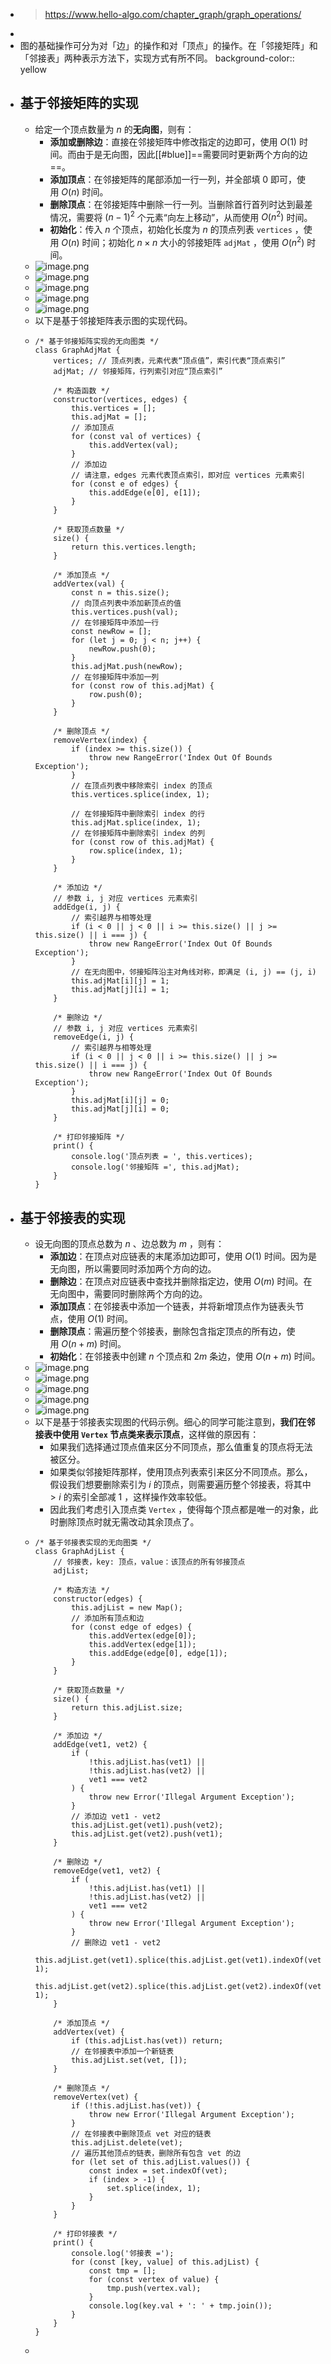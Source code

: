 - > https://www.hello-algo.com/chapter_graph/graph_operations/
-
- 图的基础操作可分为对「边」的操作和对「顶点」的操作。在「邻接矩阵」和「邻接表」两种表示方法下，实现方式有所不同。
  background-color:: yellow
- ## 基于邻接矩阵的实现
	- 给定一个顶点数量为 $n$ 的**无向图**，则有：
		- **添加或删除边**：直接在邻接矩阵中修改指定的边即可，使用 $O(1)$ 时间。而由于是无向图，因此[[#blue]]==需要同时更新两个方向的边==。
		- **添加顶点**：在邻接矩阵的尾部添加一行一列，并全部填 $0$ 即可，使用 $O(n)$ 时间。
		- **删除顶点**：在邻接矩阵中删除一行一列。当删除首行首列时达到最差情况，需要将 $(n−1)^2$ 个元素“向左上移动”，从而使用 $O(n^2)$ 时间。
		- **初始化**：传入 $n$ 个顶点，初始化长度为 $n$ 的顶点列表 `vertices` ，使用 $O(n)$ 时间；初始化 $n×n$ 大小的邻接矩阵 `adjMat` ，使用 $O(n^2)$ 时间。
	- ![image.png](../assets/image_1686808445997_0.png)
	- ![image.png](../assets/image_1686808469281_0.png)
	- ![image.png](../assets/image_1686808488515_0.png)
	- ![image.png](../assets/image_1686808508641_0.png)
	- ![image.png](../assets/image_1686808519771_0.png)
	- 以下是基于邻接矩阵表示图的实现代码。
	- ```
	  /* 基于邻接矩阵实现的无向图类 */
	  class GraphAdjMat {
	      vertices; // 顶点列表，元素代表“顶点值”，索引代表“顶点索引”
	      adjMat; // 邻接矩阵，行列索引对应“顶点索引”
	  
	      /* 构造函数 */
	      constructor(vertices, edges) {
	          this.vertices = [];
	          this.adjMat = [];
	          // 添加顶点
	          for (const val of vertices) {
	              this.addVertex(val);
	          }
	          // 添加边
	          // 请注意，edges 元素代表顶点索引，即对应 vertices 元素索引
	          for (const e of edges) {
	              this.addEdge(e[0], e[1]);
	          }
	      }
	  
	      /* 获取顶点数量 */
	      size() {
	          return this.vertices.length;
	      }
	  
	      /* 添加顶点 */
	      addVertex(val) {
	          const n = this.size();
	          // 向顶点列表中添加新顶点的值
	          this.vertices.push(val);
	          // 在邻接矩阵中添加一行
	          const newRow = [];
	          for (let j = 0; j < n; j++) {
	              newRow.push(0);
	          }
	          this.adjMat.push(newRow);
	          // 在邻接矩阵中添加一列
	          for (const row of this.adjMat) {
	              row.push(0);
	          }
	      }
	  
	      /* 删除顶点 */
	      removeVertex(index) {
	          if (index >= this.size()) {
	              throw new RangeError('Index Out Of Bounds Exception');
	          }
	          // 在顶点列表中移除索引 index 的顶点
	          this.vertices.splice(index, 1);
	  
	          // 在邻接矩阵中删除索引 index 的行
	          this.adjMat.splice(index, 1);
	          // 在邻接矩阵中删除索引 index 的列
	          for (const row of this.adjMat) {
	              row.splice(index, 1);
	          }
	      }
	  
	      /* 添加边 */
	      // 参数 i, j 对应 vertices 元素索引
	      addEdge(i, j) {
	          // 索引越界与相等处理
	          if (i < 0 || j < 0 || i >= this.size() || j >= this.size() || i === j) {
	              throw new RangeError('Index Out Of Bounds Exception');
	          }
	          // 在无向图中，邻接矩阵沿主对角线对称，即满足 (i, j) == (j, i)
	          this.adjMat[i][j] = 1;
	          this.adjMat[j][i] = 1;
	      }
	  
	      /* 删除边 */
	      // 参数 i, j 对应 vertices 元素索引
	      removeEdge(i, j) {
	          // 索引越界与相等处理
	          if (i < 0 || j < 0 || i >= this.size() || j >= this.size() || i === j) {
	              throw new RangeError('Index Out Of Bounds Exception');
	          }
	          this.adjMat[i][j] = 0;
	          this.adjMat[j][i] = 0;
	      }
	  
	      /* 打印邻接矩阵 */
	      print() {
	          console.log('顶点列表 = ', this.vertices);
	          console.log('邻接矩阵 =', this.adjMat);
	      }
	  }
	  ```
- ## 基于邻接表的实现
	- 设无向图的顶点总数为 $n$ 、边总数为 $m$ ，则有：
		- **添加边**：在顶点对应链表的末尾添加边即可，使用 $O(1)$ 时间。因为是无向图，所以需要同时添加两个方向的边。
		- **删除边**：在顶点对应链表中查找并删除指定边，使用 $O(m)$ 时间。在无向图中，需要同时删除两个方向的边。
		- **添加顶点**：在邻接表中添加一个链表，并将新增顶点作为链表头节点，使用 $O(1)$ 时间。
		- **删除顶点**：需遍历整个邻接表，删除包含指定顶点的所有边，使用 $O(n+m)$ 时间。
		- **初始化**：在邻接表中创建 $n$ 个顶点和 $2m$ 条边，使用 $O(n+m)$ 时间。
	- ![image.png](../assets/image_1686811286418_0.png)
	- ![image.png](../assets/image_1686811299568_0.png)
	- ![image.png](../assets/image_1686811307441_0.png)
	- ![image.png](../assets/image_1686811314195_0.png)
	- ![image.png](../assets/image_1686811323337_0.png)
	- 以下是基于邻接表实现图的代码示例。细心的同学可能注意到，**我们在邻接表中使用 `Vertex` 节点类来表示顶点**，这样做的原因有：
		- 如果我们选择通过顶点值来区分不同顶点，那么值重复的顶点将无法被区分。
		- 如果类似邻接矩阵那样，使用顶点列表索引来区分不同顶点。那么，假设我们想要删除索引为 $i$ 的顶点，则需要遍历整个邻接表，将其中 $>i$ 的索引全部减 1 ，这样操作效率较低。
		- 因此我们考虑引入顶点类 `Vertex` ，使得每个顶点都是唯一的对象，此时删除顶点时就无需改动其余顶点了。
	- ```
	  /* 基于邻接表实现的无向图类 */
	  class GraphAdjList {
	      // 邻接表，key: 顶点，value：该顶点的所有邻接顶点
	      adjList;
	  
	      /* 构造方法 */
	      constructor(edges) {
	          this.adjList = new Map();
	          // 添加所有顶点和边
	          for (const edge of edges) {
	              this.addVertex(edge[0]);
	              this.addVertex(edge[1]);
	              this.addEdge(edge[0], edge[1]);
	          }
	      }
	  
	      /* 获取顶点数量 */
	      size() {
	          return this.adjList.size;
	      }
	  
	      /* 添加边 */
	      addEdge(vet1, vet2) {
	          if (
	              !this.adjList.has(vet1) ||
	              !this.adjList.has(vet2) ||
	              vet1 === vet2
	          ) {
	              throw new Error('Illegal Argument Exception');
	          }
	          // 添加边 vet1 - vet2
	          this.adjList.get(vet1).push(vet2);
	          this.adjList.get(vet2).push(vet1);
	      }
	  
	      /* 删除边 */
	      removeEdge(vet1, vet2) {
	          if (
	              !this.adjList.has(vet1) ||
	              !this.adjList.has(vet2) ||
	              vet1 === vet2
	          ) {
	              throw new Error('Illegal Argument Exception');
	          }
	          // 删除边 vet1 - vet2
	          this.adjList.get(vet1).splice(this.adjList.get(vet1).indexOf(vet2), 1);
	          this.adjList.get(vet2).splice(this.adjList.get(vet2).indexOf(vet1), 1);
	      }
	  
	      /* 添加顶点 */
	      addVertex(vet) {
	          if (this.adjList.has(vet)) return;
	          // 在邻接表中添加一个新链表
	          this.adjList.set(vet, []);
	      }
	  
	      /* 删除顶点 */
	      removeVertex(vet) {
	          if (!this.adjList.has(vet)) {
	              throw new Error('Illegal Argument Exception');
	          }
	          // 在邻接表中删除顶点 vet 对应的链表
	          this.adjList.delete(vet);
	          // 遍历其他顶点的链表，删除所有包含 vet 的边
	          for (let set of this.adjList.values()) {
	              const index = set.indexOf(vet);
	              if (index > -1) {
	                  set.splice(index, 1);
	              }
	          }
	      }
	  
	      /* 打印邻接表 */
	      print() {
	          console.log('邻接表 =');
	          for (const [key, value] of this.adjList) {
	              const tmp = [];
	              for (const vertex of value) {
	                  tmp.push(vertex.val);
	              }
	              console.log(key.val + ': ' + tmp.join());
	          }
	      }
	  }
	  ```
	-